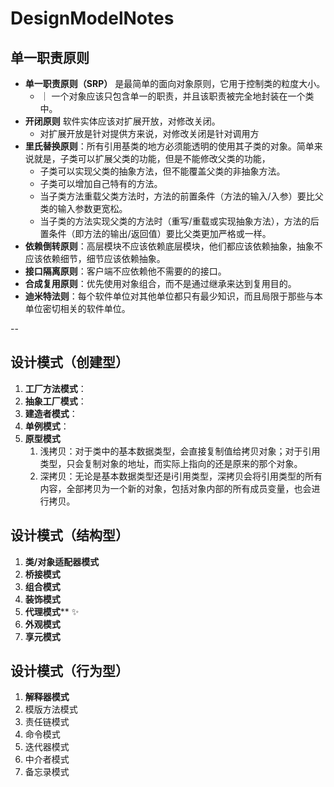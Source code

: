 # DesignModelNotes



## **单一职责原则**

- **单一职责原则（SRP）** 是最简单的面向对象原则，它用于控制类的粒度大小。
  - ｜ 一个对象应该只包含单一的职责，并且该职责被完全地封装在一个类中。
- **开闭原则** 软件实体应该对扩展开放，对修改关闭。
  - 对扩展开放是针对提供方来说，对修改关闭是针对调用方
- **里氏替换原则**：所有引用基类的地方必须能透明的使用其子类的对象。简单来说就是，子类可以扩展父类的功能，但是不能修改父类的功能，
  - 子类可以实现父类的抽象方法，但不能覆盖父类的非抽象方法。
  - 子类可以增加自己特有的方法。
  - 当子类方法重载父类方法时，方法的前置条件（方法的输入/入参）要比父类的输入参数更宽松。
  - 当子类的方法实现父类的方法时（重写/重载或实现抽象方法），方法的后置条件（即方法的输出/返回值）要比父类更加严格或一样。
- **依赖倒转原则**：高层模块不应该依赖底层模块，他们都应该依赖抽象，抽象不应该依赖细节，细节应该依赖抽象。
- **接口隔离原则**：客户端不应依赖他不需要的的接口。
- **合成复用原则**：优先使用对象组合，而不是通过继承来达到复用目的。
- **迪米特法则**：每个软件单位对其他单位都只有最少知识，而且局限于那些与本单位密切相关的软件单位。



--

## **设计模式（创建型）**

1. **工厂方法模式**：
2. **抽象工厂模式**：
3. **建造者模式**：
4. **单例模式**：
5. **原型模式**
   1. 浅拷贝：对于类中的基本数据类型，会直接复制值给拷贝对象；对于引用类型，只会复制对象的地址，而实际上指向的还是原来的那个对象。
   2. 深拷贝：无论是基本数据类型还是i引用类型，深拷贝会将引用类型的所有内容，全部拷贝为一个新的对象，包括对象内部的所有成员变量，也会进行拷贝。

## **设计模式（结构型）**

1. **类/对象适配器模式**
2. **桥接模式**
3. **组合模式**
4. **装饰模式**
5. **代理模式****  ✨
6. **外观模式**
7. **享元模式**

## **设计模式（行为型）**

1. **解释器模式**
2. 模版方法模式
3. 责任链模式
4. 命令模式
5. 迭代器模式
6. 中介者模式
7. 备忘录模式





